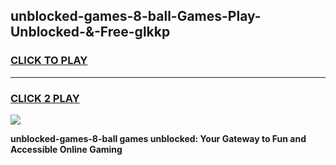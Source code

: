 
## unblocked-games-8-ball-Games-Play-Unblocked-&-Free-glkkp
<h3>
<a href="https://premium76.site?title=unblocked-games-8-ball&ref=24A">CLICK TO PLAY</a></h3>
<hr>

<h3>
<a href="https://premium76.site?title=unblocked-games-8-ball&ref=24A">CLICK 2 PLAY</a>
  
</h3>

<a href="https://premium76.site?title=unblocked-games-8-ball&ref=24A"><img src="https://clearcache.store/games.png"></a>


**unblocked-games-8-ball games unblocked: Your Gateway to Fun and Accessible Online Gaming**

